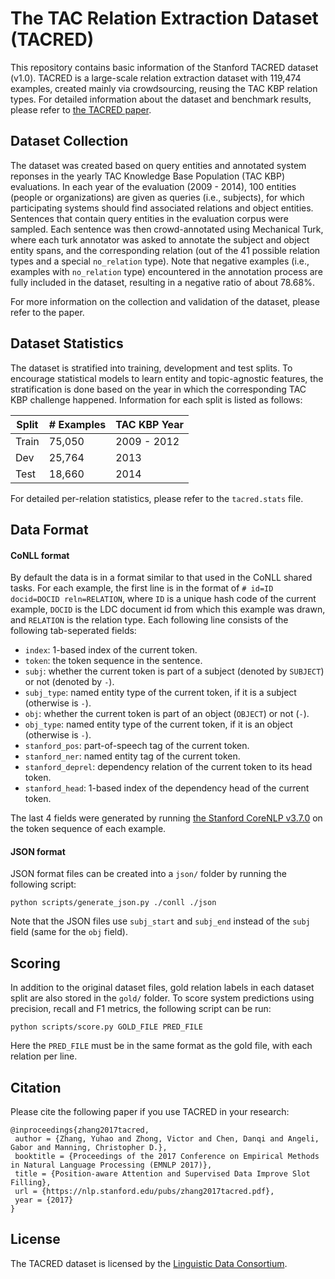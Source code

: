 The TAC Relation Extraction Dataset (TACRED)
=============

This repository contains basic information of the Stanford TACRED dataset (v1.0). TACRED is a large-scale relation extraction dataset with 119,474 examples, created mainly via crowdsourcing, reusing the TAC KBP relation types. For detailed information about the dataset and benchmark results, please refer to [the TACRED paper](https://nlp.stanford.edu/pubs/zhang2017tacred.pdf).

## Dataset Collection

The dataset was created based on query entities and annotated system reponses in the yearly TAC Knowledge Base Population (TAC KBP) evaluations. In each year of the evaluation (2009 - 2014), 100 entities (people or organizations) are given as queries (i.e., subjects), for which participating systems should find associated relations and object entities. Sentences that contain query entities in the evaluation corpus were sampled. Each sentence was then crowd-annotated using Mechanical Turk, where each turk annotator was asked to annotate the subject and object entity spans, and the corresponding relation (out of the 41 possible relation types and a special `no_relation` type). Note that negative examples (i.e., examples with `no_relation` type) encountered in the annotation process are fully included in the dataset, resulting in a negative ratio of about 78.68%.

For more information on the collection and validation of the dataset, please refer to the paper.

## Dataset Statistics

The dataset is stratified into training, development and test splits. To encourage statistical models to learn entity and topic-agnostic features, the stratification is done based on the year in which the corresponding TAC KBP challenge happened. Information for each split is listed as follows:

| Split | # Examples | TAC KBP Year |
| ----- | ----- | ----- |
| Train | 75,050 | 2009 - 2012 |
| Dev | 25,764 | 2013 |
| Test | 18,660 | 2014 |

For detailed per-relation statistics, please refer to the `tacred.stats` file.

## Data Format

#### CoNLL format

By default the data is in a format similar to that used in the CoNLL shared tasks. For each example, the first line is in the format of `# id=ID docid=DOCID reln=RELATION`, where `ID` is a unique hash code of the current example, `DOCID` is the LDC document id from which this example was drawn, and `RELATION` is the relation type. Each following line consists of the following tab-seperated fields:

- `index`: 1-based index of the current token.
- `token`: the token sequence in the sentence.
- `subj`: whether the current token is part of a subject (denoted by `SUBJECT`) or not (denoted by `-`). 
- `subj_type`: named entity type of the current token, if it is a subject (otherwise is `-`).
- `obj`: whether the current token is part of an object (`OBJECT`) or not (`-`).
- `obj_type`: named entity type of the current token, if it is an object (otherwise is `-`).
- `stanford_pos`: part-of-speech tag of the current token.
- `stanford_ner`: named entity tag of the current token.
- `stanford_deprel`: dependency relation of the current token to its head token.
- `stanford_head`: 1-based index of the dependency head of the current token.

The last 4 fields were generated by running [the Stanford CoreNLP v3.7.0](https://stanfordnlp.github.io/CoreNLP/) on the token sequence of each example.

#### JSON format

JSON format files can be created into a `json/` folder by running the following script:

```
python scripts/generate_json.py ./conll ./json
```

Note that the JSON files use `subj_start` and `subj_end` instead of the `subj` field (same for the `obj` field).

## Scoring

In addition to the original dataset files, gold relation labels in each dataset split are also stored in the `gold/` folder. To score system predictions using precision, recall and F1 metrics, the following script can be run:

```
python scripts/score.py GOLD_FILE PRED_FILE
```

Here the `PRED_FILE` must be in the same format as the gold file, with each relation per line.

## Citation

Please cite the following paper if you use TACRED in your research:

```
@inproceedings{zhang2017tacred,
 author = {Zhang, Yuhao and Zhong, Victor and Chen, Danqi and Angeli, Gabor and Manning, Christopher D.},
 booktitle = {Proceedings of the 2017 Conference on Empirical Methods in Natural Language Processing (EMNLP 2017)},
 title = {Position-aware Attention and Supervised Data Improve Slot Filling},
 url = {https://nlp.stanford.edu/pubs/zhang2017tacred.pdf},
 year = {2017}
}
```

## License

The TACRED dataset is licensed by the [Linguistic Data Consortium](https://www.ldc.upenn.edu/).
